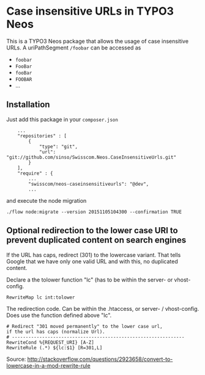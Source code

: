 # Case insensitive URLs in TYPO3 Neos

This is a TYPO3 Neos package that allows the usage of case insensitive URLs. A uriPathSegment `/foobar` can be accessed as

* `foobar`
* `FooBar`
* `fooBar`
* `FOOBAR`
* ...

## Installation

Just add this package in your `composer.json`
```
	...
	"repositories" : [
		{
			"type": "git",
			"url": "git://github.com/sinso/Swisscom.Neos.CaseInsensitiveUrls.git"
		}
	],
	"require" : {
		...
		"swisscom/neos-caseinsensitiveurls": "@dev",
		...
```
and execute the node migration
```
./flow node:migrate --version 20151105104300 --confirmation TRUE
```

## Optional redirection to the lower case URI to prevent duplicated content on search engines

If the URL has caps, redirect (301) to the lowercase variant. That tells Google that we have only one valid URL and with this, no duplicated content.

Declare a the tolower function "lc" (has to be within the server- or vhost-config.
```
RewriteMap lc int:tolower
```

The redirection code. Can be within the .htaccess, or server- / vhost-config.
Does use the function defined above "lc".
```
# Redirect "301 moved permanently" to the lower case url,
if the url has caps (normalize Url).
# ---------------------------------------------------------------
RewriteCond %{REQUEST_URI} [A-Z]
RewriteRule (.*) ${lc:$1} [R=301,L]
```

Source: http://stackoverflow.com/questions/2923658/convert-to-lowercase-in-a-mod-rewrite-rule
